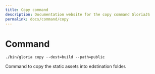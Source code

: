```yaml
---
title: Copy command
description: Documentation website for the copy command GloriaJS
permalink: docs/command/copy
---
```


# Command

```
./bin/gloria copy --dest=build --path=public
```

Command to copy the static assets into edstination folder.

